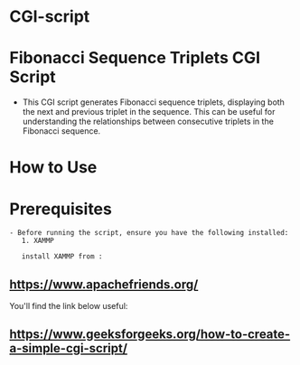 # CGI-script

# Fibonacci Sequence Triplets CGI Script
 - This CGI script generates Fibonacci sequence triplets, displaying both the next and previous triplet in the sequence.
   This can be useful for understanding the relationships between consecutive triplets in the Fibonacci sequence.

# How to Use
# Prerequisites
    - Before running the script, ensure you have the following installed:
       1. XAMMP 

       install XAMMP from : 
  ## https://www.apachefriends.org/
       
You'll find the link below useful:
## https://www.geeksforgeeks.org/how-to-create-a-simple-cgi-script/
